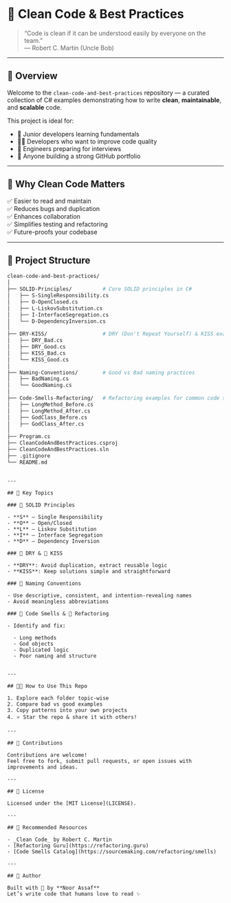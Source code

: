 # 🧼 Clean Code & Best Practices

> “Code is clean if it can be understood easily by everyone on the team.”  
> — Robert C. Martin (Uncle Bob)

---

## 📘 Overview

Welcome to the `clean-code-and-best-practices` repository — a curated collection of C# examples demonstrating how to write **clean**, **maintainable**, and **scalable** code.

This project is ideal for:

- 🔰 Junior developers learning fundamentals
- 👨‍💻 Developers who want to improve code quality
- 🎯 Engineers preparing for interviews
- 💼 Anyone building a strong GitHub portfolio

---

## 🧠 Why Clean Code Matters

✅ Easier to read and maintain  
✅ Reduces bugs and duplication  
✅ Enhances collaboration  
✅ Simplifies testing and refactoring  
✅ Future-proofs your codebase

---

## 📂 Project Structure

```bash
clean-code-and-best-practices/
│
├── SOLID-Principles/          # Core SOLID principles in C#
│   ├── S-SingleResponsibility.cs
│   ├── O-OpenClosed.cs
│   ├── L-LiskovSubstitution.cs
│   ├── I-InterfaceSegregation.cs
│   └── D-DependencyInversion.cs
│
├── DRY-KISS/                  # DRY (Don't Repeat Yourself) & KISS examples
│   ├── DRY_Bad.cs
│   ├── DRY_Good.cs
│   ├── KISS_Bad.cs
│   └── KISS_Good.cs
│
├── Naming-Conventions/        # Good vs Bad naming practices
│   ├── BadNaming.cs
│   └── GoodNaming.cs
│
├── Code-Smells-Refactoring/   # Refactoring examples for common code smells
│   ├── LongMethod_Before.cs
│   ├── LongMethod_After.cs
│   ├── GodClass_Before.cs
│   ├── GodClass_After.cs
│
├── Program.cs
├── CleanCodeAndBestPractices.csproj
├── CleanCodeAndBestPractices.sln
├── .gitignore
└── README.md
```

```

---

## 🔑 Key Topics

### 🔷 SOLID Principles

- **S** – Single Responsibility
- **O** – Open/Closed
- **L** – Liskov Substitution
- **I** – Interface Segregation
- **D** – Dependency Inversion

### 🔁 DRY & 🧠 KISS

- **DRY**: Avoid duplication, extract reusable logic
- **KISS**: Keep solutions simple and straightforward

### 🧾 Naming Conventions

- Use descriptive, consistent, and intention-revealing names
- Avoid meaningless abbreviations

### 🚨 Code Smells & 🔧 Refactoring

- Identify and fix:

  - Long methods
  - God objects
  - Duplicated logic
  - Poor naming and structure


---

## 👨‍💻 How to Use This Repo

1. Explore each folder topic-wise
2. Compare bad vs good examples
3. Copy patterns into your own projects
4. ⭐ Star the repo & share it with others!

---

## 🤝 Contributions

Contributions are welcome!
Feel free to fork, submit pull requests, or open issues with improvements and ideas.

---

## 📜 License

Licensed under the [MIT License](LICENSE).

---

## 🔗 Recommended Resources

- _Clean Code_ by Robert C. Martin
- [Refactoring Guru](https://refactoring.guru)
- [Code Smells Catalog](https://sourcemaking.com/refactoring/smells)

---

## 🚀 Author

Built with 💙 by **Noor Assaf**
Let’s write code that humans love to read ✨
```
